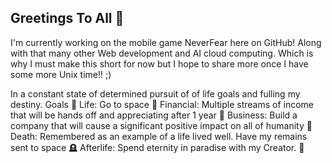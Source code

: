 
## Greetings To All 👋

I'm currently working on the mobile game NeverFear here on GitHub! Along with that many other Web development and AI cloud computing. Which is why I must make this short for now but I hope to share more once I have some more Unix time!! ;)

In a constant state of determined pursuit of of life goals and fulling my destiny. 
Goals 🎯​
Life: Go to space 🚀​
Financial: Multiple streams of income that will be hands off and appreciating after 1 year 💸​
Business: Build a company that will cause a significant positive impact on all of humanity 💯​
Death: Remembered as an example of a life lived well. Have my remains sent to space 🪦​
Afterlife: Spend eternity in paradise with my Creator. 🙏
